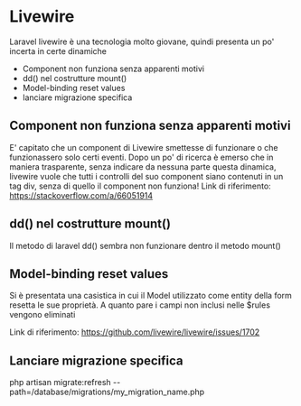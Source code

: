 
# Livewire
Laravel livewire è una tecnologia molto giovane, quindi presenta un po' incerta in certe dinamiche

 - Component non funziona senza apparenti motivi
 - dd() nel costrutture mount()
 - Model-binding reset values
 - lanciare migrazione specifica

## Component non funziona senza apparenti motivi
E' capitato che un component di Livewire smettesse di funzionare o che funzionassero solo certi eventi.
Dopo un po' di ricerca è emerso che in maniera trasparente, senza indicare da nessuna parte questa dinamica, livewire vuole che tutti i controlli del suo component siano contenuti in un tag div, senza di quello il component non funziona!
Link di riferimento: https://stackoverflow.com/a/66051914

## dd() nel costrutture mount()
Il metodo di laravel dd() sembra non funzionare dentro il metodo mount()

## Model-binding reset values
Si è presentata una casistica in cui il Model utilizzato come entity della form resetta le sue proprietà.
A quanto pare i campi non inclusi nelle $rules vengono eliminati

Link di riferimento: https://github.com/livewire/livewire/issues/1702


## Lanciare migrazione specifica
php artisan migrate:refresh --path=/database/migrations/my_migration_name.php